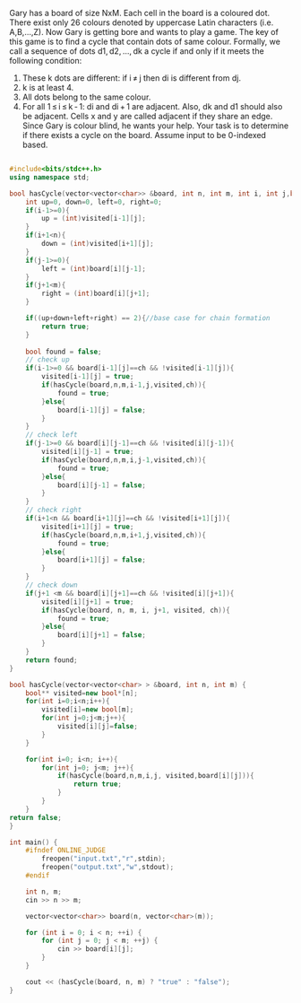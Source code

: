 Gary has a board of size NxM. Each cell in the board is a coloured dot. There exist only 26 colours denoted by uppercase Latin characters (i.e. A,B,...,Z). Now Gary is getting bore and wants to play a game. The key of this game is to find a cycle that contain dots of same colour. Formally, we call a sequence of dots d1, d2, ..., dk a cycle if and only if it meets the following condition:
1. These k dots are different: if i ≠ j then di is different from dj.
2. k is at least 4.
3. All dots belong to the same colour.
4. For all 1 ≤ i ≤ k - 1: di and di + 1 are adjacent. Also, dk and d1 should also be adjacent. Cells x and y are called adjacent if they share an edge.
Since Gary is colour blind, he wants your help. Your task is to determine if there exists a cycle on the board.
Assume input to be 0-indexed based.

```cpp

#include<bits/stdc++.h>
using namespace std;

bool hasCycle(vector<vector<char>> &board, int n, int m, int i, int j,bool** &visited, char ch) {
	int up=0, down=0, left=0, right=0;
    if(i-1>=0){
        up = (int)visited[i-1][j];
    }
    if(i+1<n){
        down = (int)visited[i+1][j];
    }
    if(j-1>=0){
        left = (int)board[i][j-1];
    }
    if(j+1<m){
        right = (int)board[i][j+1];
    }

    if((up+down+left+right) == 2){//base case for chain formation
        return true;
    }
    
    bool found = false;
    // check up 
    if(i-1>=0 && board[i-1][j]==ch && !visited[i-1][j]){
        visited[i-1][j] = true;
        if(hasCycle(board,n,m,i-1,j,visited,ch)){
            found = true;
        }else{
            board[i-1][j] = false;
        }
    }
    // check left
    if(j-1>=0 && board[i][j-1]==ch && !visited[i][j-1]){
        visited[i][j-1] = true;
        if(hasCycle(board,n,m,i,j-1,visited,ch)){
            found = true;
        }else{
            board[i][j-1] = false;
        }
    }
    // check right
    if(i+1<n && board[i+1][j]==ch && !visited[i+1][j]){
        visited[i+1][j] = true;
        if(hasCycle(board,n,m,i+1,j,visited,ch)){
            found = true; 
        }else{
            board[i+1][j] = false;
        }
    }
    // check down
    if(j+1 <m && board[i][j+1]==ch && !visited[i][j+1]){
        visited[i][j+1] = true;
        if(hasCycle(board, n, m, i, j+1, visited, ch)){
            found = true;
        }else{
            board[i][j+1] = false;
        }
    }
    return found;
}

bool hasCycle(vector<vector<char> > &board, int n, int m) {
    bool** visited=new bool*[n];
    for(int i=0;i<n;i++){
        visited[i]=new bool[m];
        for(int j=0;j<m;j++){
            visited[i][j]=false;
        }
    }

    for(int i=0; i<n; i++){
        for(int j=0; j<m; j++){
            if(hasCycle(board,n,m,i,j, visited,board[i][j])){
                return true;
            }
        }
    }
return false;
}

int main() {
    #ifndef ONLINE_JUDGE
        freopen("input.txt","r",stdin);
        freopen("output.txt","w",stdout);
    #endif

    int n, m;
    cin >> n >> m;

    vector<vector<char>> board(n, vector<char>(m));

    for (int i = 0; i < n; ++i) {
        for (int j = 0; j < m; ++j) {
            cin >> board[i][j];
        }
    }

    cout << (hasCycle(board, n, m) ? "true" : "false");
}

```
